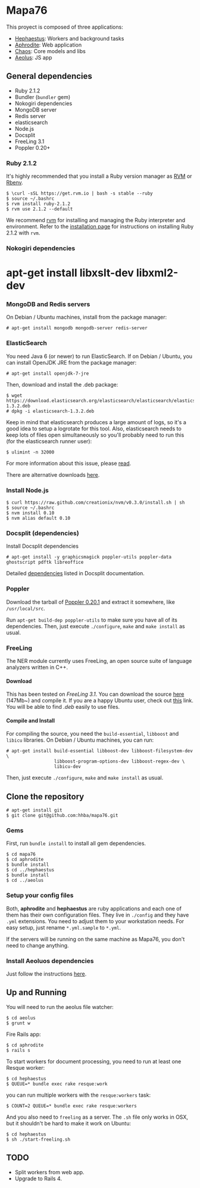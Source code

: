 Mapa76
======

This proyect is composed of three applications:

  * [Hephaestus](http://en.wikipedia.org/wiki/Hephaestus): Workers and background tasks
  * [Aphrodite](http://en.wikipedia.org/wiki/Aphrodite): Web application
  * [Chaos](http://en.wikipedia.org/wiki/Chaos): Core models and libs
  * [Aeolus](http://en.wikipedia.org/wiki/Aeolus): JS app

## General dependencies

  * Ruby 2.1.2
  * Bundler (`bundler` gem)
  * Nokogiri dependencies
  * MongoDB server
  * Redis server
  * elasticsearch
  * Node.js
  * Docsplit
  * FreeLing 3.1
  * Poppler 0.20+

### Ruby 2.1.2 ###

It's highly recommended that you install a Ruby version manager as [RVM](http://rvm.io/) or [Rbenv](https://github.com/sstephenson/rbenv).

    $ \curl -sSL https://get.rvm.io | bash -s stable --ruby
    $ source ~/.bashrc
    $ rvm install ruby-2.1.2
    $ rvm use 2.1.2 --default

We recommend [rvm](https://rvm.io/rvm/install/) for installing and managing the
Ruby interpreter and environment. Refer to the [installation
page](https://rvm.io/rvm/install/) for instructions on installing Ruby 2.1.2
with `rvm`.

### Nokogiri dependencies ###

  # apt-get install libxslt-dev libxml2-dev

### MongoDB and Redis servers ###

On Debian / Ubuntu machines, install from the package manager:

    # apt-get install mongodb mongodb-server redis-server

### ElasticSearch ###

You need Java 6 (or newer) to run ElasticSearch. If on Debian / Ubuntu, you can
install OpenJDK JRE from the package manager:

    # apt-get install openjdk-7-jre

Then, download and install the .deb package:

    $ wget https://download.elasticsearch.org/elasticsearch/elasticsearch/elasticsearch-1.3.2.deb
    # dpkg -i elasticsearch-1.3.2.deb

Keep in mind that elasticsearch produces a large amount of logs, so it's a good idea to setup a logrotate for this tool. Also, elasticsearch needs to keep lots of files open simultaneously so you'll probably need to run this (for the elasticsearch runner user):

    $ ulimint -n 32000

For more information about this issue, please [read](http://www.elasticsearch.org/tutorials/too-many-open-files/).

There are alternative downloads [here](http://www.elasticsearch.org/download/).

### Install Node.js ###

    $ curl https://raw.github.com/creationix/nvm/v0.3.0/install.sh | sh
    $ source ~/.bashrc
    $ nvm install 0.10
    $ nvm alias default 0.10

### Docsplit (dependencies) ###

Install Docsplit dependencies

    # apt-get install -y graphicsmagick poppler-utils poppler-data ghostscript pdftk libreoffice

Detailed [dependencies](http://documentcloud.github.com/docsplit/#installation) listed
in Docsplit documentation.

### Poppler ###

Download the tarball of [Poppler 0.20.1](http://poppler.freedesktop.org/poppler-0.20.1.tar.gz) and extract it somewhere, like `/usr/local/src`.

Run `apt-get build-dep poppler-utils` to make sure you have all of its
dependencies.  Then, just execute `./configure`, `make` and `make install` as
usual.

### FreeLing ###

The NER module currently uses FreeLing, an open source suite of language
analyzers written in C++.

#### Download ####

This has been tested on *FreeLing 3.1*. You can download the source [here](http://devel.cpl.upc.edu/freeling/downloads/32) (147Mb~) and compile it. If you are a happy Ubuntu user, check out [this](http://devel.cpl.upc.edu/freeling/downloads?order=time&desc=1) link. You will be able to find *.deb* easily to use files.

#### Compile and Install ####

For compiling the source, you need the `build-essential`, `libboost` and
`libicu` libraries. On Debian / Ubuntu machines, you can run:

    # apt-get install build-essential libboost-dev libboost-filesystem-dev \
                      libboost-program-options-dev libboost-regex-dev \
                      libicu-dev

Then, just execute `./configure`, `make` and `make install` as usual.

## Clone the repository

    # apt-get install git
    $ git clone git@github.com:hhba/mapa76.git

### Gems ###

First, run `bundle install` to install all gem dependencies.

    $ cd mapa76
    $ cd aphrodite
    $ bundle install
    $ cd ../hephaestus
    $ bundle install
    $ cd ../aeolus


### Setup your config files ###

Both, **aphrodite** and **hephaestus** are ruby applications and each one of them has their own configuration files. They live in `./config` and they have `.yml` extensions. You need to adjust them to your workstation needs. For easy setup, just rename `*.yml.sample` to `*.yml`.

If the servers will be running on the same machine as Mapa76, you don't need to
change anything.

### Install Aeoluos dependencies

Just follow the instructions [here](https://github.com/hhba/mapa76/blob/master/aeolus/README.md).

## Up and Running

You will need to run the aeolus file watcher:

    $ cd aeolus
    $ grunt w

Fire Rails app:

    $ cd aphrodite
    $ rails s

To start workers for document processing, you need to run at least one Resque
worker:

    $ cd hephaestus
    $ QUEUE=* bundle exec rake resque:work

you can run multiple workers with the `resque:workers` task:

    $ COUNT=2 QUEUE=* bundle exec rake resque:workers

And you also need to `freeling` as a server. The `.sh` file only works in OSX, but it shouldn't be hard to make it work on Ubuntu:

    $ cd hephaestus
    $ sh ./start-freeling.sh

## TODO

* Split workers from web app.
* Upgrade to Rails 4.
